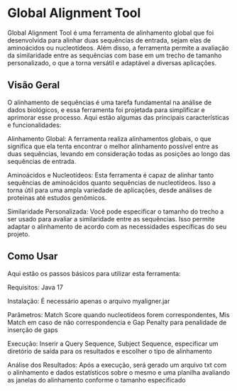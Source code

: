 # Global Alignment Tool

Global Alignment Tool é uma ferramenta de alinhamento global que foi desenvolvida para alinhar duas sequências de entrada, sejam elas de aminoácidos ou nucleotídeos. Além disso, a ferramenta permite a avaliação da similaridade entre as sequências com base em um trecho de tamanho personalizado, o que a torna versátil e adaptável a diversas aplicações.

## Visão Geral
O alinhamento de sequências é uma tarefa fundamental na análise de dados biológicos, e essa ferramenta foi projetada para simplificar e aprimorar esse processo. Aqui estão algumas das principais características e funcionalidades:

Alinhamento Global: A ferramenta realiza alinhamentos globais, o que significa que ela tenta encontrar o melhor alinhamento possível entre as duas sequências, levando em consideração todas as posições ao longo das sequências de entrada.

Aminoácidos e Nucleotídeos: Esta ferramenta é capaz de alinhar tanto sequências de aminoácidos quanto sequências de nucleotídeos. Isso a torna útil para uma ampla variedade de aplicações, desde análises de proteínas até estudos genômicos.

Similaridade Personalizada: Você pode especificar o tamanho do trecho a ser usado para avaliar a similaridade entre as sequências. Isso permite adaptar o alinhamento de acordo com as necessidades específicas do seu projeto.

## Como Usar
Aqui estão os passos básicos para utilizar esta ferramenta:

Requisitos: Java 17

Instalação: É necessário apenas o arquivo myaligner.jar 

Parâmetros: Match Score quando nucleotídeos forem correspondentes, Mis Match em caso de não correspondencia e Gap Penalty para penalidade de inserção de gaps

Execução: Inserir a Query Sequence, Subject Sequence, especificar um diretório de saída para os resultados e escolher o tipo de alinhamento

Análise dos Resultados: Após a execução, será gerado um arquivo txt com o alinhamento e dados estatísticos sobre o mesmo e uma planilha avaliando as janelas do alinhamento conforme o tamanho especificado
